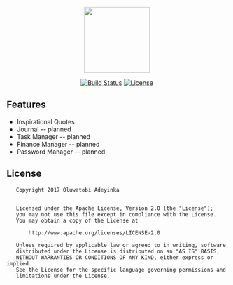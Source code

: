 <p align="center"><img src="http://i.imgur.com/HeMXsVR.png" width="150" height="150"></p>

<p align="center">
<a href="https://travis-ci.org/EtherealT/me.-android"><img src="https://travis-ci.org/EtherealT/me.-android.svg?branch=master" alt="Build Status"></a>
<a href="https://opensource.org/licenses/Apache-2.0"><img src="https://img.shields.io/badge/License-Apache%202.0-blue.svg" alt="License"></a>
</p>
    
    
## Features
* Inspirational Quotes
* Journal -- planned
* Task Manager -- planned
* Finance Manager -- planned
* Password Manager -- planned
    
   
## License

```
   Copyright 2017 Oluwatobi Adeyinka

   
   Licensed under the Apache License, Version 2.0 (the "License");
   you may not use this file except in compliance with the License.
   You may obtain a copy of the License at

       http://www.apache.org/licenses/LICENSE-2.0

   Unless required by applicable law or agreed to in writing, software
   distributed under the License is distributed on an "AS IS" BASIS,
   WITHOUT WARRANTIES OR CONDITIONS OF ANY KIND, either express or implied.
   See the License for the specific language governing permissions and
   limitations under the License.
```